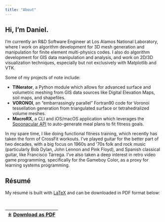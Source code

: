 ```yaml
---
title: "About"
---
```


## Hi, I’m Daniel.

I’m currently an R&D Software Engineer at Los Alamos National Laboratory, where I work on algorithm development for 3D mesh generation and manipulation for finite element multi-physics codes. I also do algorithm development for GIS data manipulation and analysis, and work on 2D/3D visualization techniques, especially but not exclusively with Matplotlib and VTK.

Some of my projects of note include:

- **TINerator**, a Python module which allows for advanced surface and volumetric meshing from GIS data sources like Digital Elevation Maps, soil maps, and shapefiles.
- **VORONOI**, an “embarrassingly parallel” Fortran90 code for Voronoi tessellation generation from triangulated surface or tetrahedralized volume meshes.
- **MacroRX**, a CLI and iOS/macOS application which leverages the [Spoonacular API](https://spoonacular.com/food-api) to auto-generate meal plans to fit fitness goals.

In my spare time, I like doing functional fitness training, which recently has taken the form of CrossFit workouts. I’ve played guitar for the better part of two decades, with a big focus on 1960s and ‘70s folk and rock music (particularly Bob Dylan, John Lennon and Pink Floyd), and Spanish classical guitar, like Francisco Tárrega. I’ve also taken a deep interest in retro video game programming, specifically for the Gameboy Color, as a proxy for learning systems programming.

## Résumé

My résumé is built with [LaTeX](https://github.com/daniellivingston/resume/) and can be downloaded in PDF format below:

<br/>

| ⤓ [Download as PDF](/livingston_cv_march2021.pdf) |
| ------------------------------------------------- |
